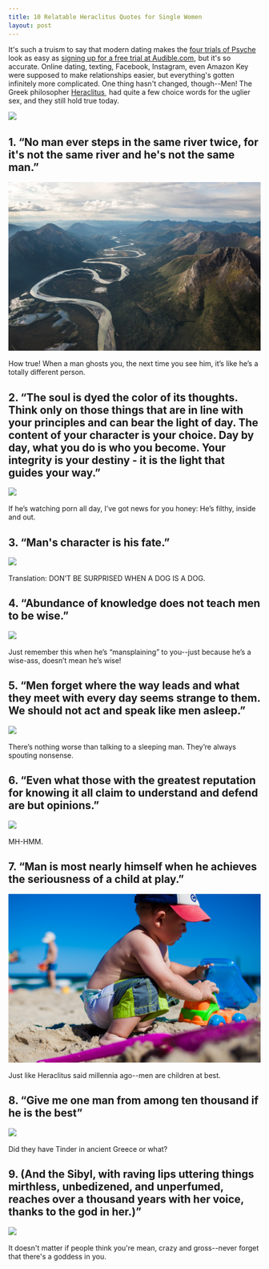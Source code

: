 ```yaml
---
title: 10 Relatable Heraclitus Quotes for Single Women
layout: post
---
```


It's such a truism to say that modern dating makes the [four trials of Psyche](https://en.wikipedia.org/wiki/Cupid_and_Psyche) look as easy as <a target="_blank" href="https://www.amazon.com/gp/product/B00NB86OYE/ref=as_li_tl?ie=UTF8&camp=1789&creative=9325&creativeASIN=B00NB86OYE&linkCode=as2&tag=lovetruthlife-20&linkId=c9f7c61af66b2d19e5cae16bdf0d7fd2">signing up for a free trial at Audible.com,</a><img src="//ir-na.amazon-adsystem.com/e/ir?t=lovetruthlife-20&l=am2&o=1&a=B00NB86OYE" width="1" height="1" border="0" alt="" style="border:none !important; margin:0px !important;" /> but it's so accurate.  Online dating, texting, Facebook, Instagram, even Amazon Key were supposed to make relationships easier, but everything's gotten infinitely more complicated.  One thing hasn't changed, though--Men!  The Greek philosopher <a target="_blank" href="https://www.amazon.com/gp/product/0142437654/ref=as_li_tl?ie=UTF8&camp=1789&creative=9325&creativeASIN=0142437654&linkCode=as2&tag=lovetruthlife-20&linkId=29f3bacc236c7fba1669d56396f9e6ba">Heraclitus </a><img src="//ir-na.amazon-adsystem.com/e/ir?t=lovetruthlife-20&l=am2&o=1&a=0142437654" width="1" height="1" border="0" alt="" style="border:none !important; margin:0px !important;" /> had quite a few choice words for the uglier sex, and they still hold true today.

<a target="_blank"  href="https://www.amazon.com/gp/product/0142437654/ref=as_li_tl?ie=UTF8&camp=1789&creative=9325&creativeASIN=0142437654&linkCode=as2&tag=lovetruthlife-20&linkId=a95d7d49779b9f9ebeddd0359371373c"><img border="0" src="//ws-na.amazon-adsystem.com/widgets/q?_encoding=UTF8&MarketPlace=US&ASIN=0142437654&ServiceVersion=20070822&ID=AsinImage&WS=1&Format=_SL250_&tag=lovetruthlife-20" ></a><img src="//ir-na.amazon-adsystem.com/e/ir?t=lovetruthlife-20&l=am2&o=1&a=0142437654" width="1" height="1" border="0" alt="" style="border:none !important; margin:0px !important;" />

## 1.  “No man ever steps in the same river twice, for it's not the same river and he's not the same man.”

![](/river.jpeg)

How true!  When a man ghosts you, the next time you see him, it’s like he’s a totally different person.

## 2. “The soul is dyed the color of its thoughts. Think only on those things that are in line with your principles and can bear the light of day. The content of your character is your choice. Day by day, what you do is who you become. Your integrity is your destiny - it is the light that guides your way.”

![](/egg.jpg)

If he’s watching porn all day, I’ve got news for you honey:  He’s filthy, inside and out.

## 3.  “Man's character is his fate.”

![](/clock.jpeg)

Translation:  DON’T BE SURPRISED WHEN A DOG IS A DOG.

## 4.  “Abundance of knowledge does not teach men to be wise.”

![](/books.jpg)

Just remember this when he’s “mansplaining” to you--just because he’s a wise-ass, doesn’t mean he’s wise!

## 5.  “Men forget where the way leads and what they meet with every day seems strange to them. We should not act and speak like men asleep.”

![](/sleep2.kpeg)

There’s nothing worse than talking to a sleeping man.  They’re always spouting nonsense.

## 6.  “Even what those with the greatest reputation for knowing it all claim to understand and defend are but opinions.”

![](/conversation.jpeg)

MH-HMM. 

## 7.  “Man is most nearly himself when he achieves the seriousness of a child at play.”

![](/child.jpg)

Just like Heraclitus said millennia ago--men are children at best.

## 8.  “Give me one man from among ten thousand if he is the best”
![](http://)

Did they have Tinder in ancient Greece or what?

## 9.  (And the Sibyl, with raving lips uttering things mirthless, unbedizened, and unperfumed, reaches over a thousand years with her voice, thanks to the god in her.)” 
![](http://)

It doesn't matter if people think you're mean, crazy and gross--never forget that there's a goddess in you.
